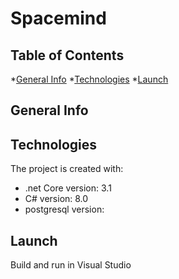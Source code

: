 # Spacemind

## Table of Contents
*[General Info](#General-Info)
*[Technologies](#Technologies)
*[Launch](#Launch)

## General Info

## Technologies
The project is created with:
* .net Core version: 3.1
* C# version: 8.0
* postgresql version: 

## Launch
Build and run in Visual Studio


